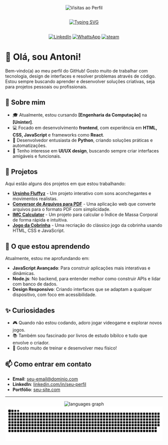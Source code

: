  <div align="center">

 ![Visitas ao Perfil](https://komarev.com/ghpvc/?username=seu-usuario&color=green)

</div>

##
    
<div align="center">
  <a href="https://git.io/typing-svg">
    <img src="https://readme-typing-svg.demolab.com?font=Fira+Code&weight=500&size=22&pause=1000&color=FF00F6&center=true&vCenter=true&random=false&width=524&lines=%E2%8A%B9+Welcome+to+my+profile!+%CB%99%E1%B5%95%CB%99+%E2%8A%B9+" alt="Typing SVG">
  </a>
</div>

##

<div align="center">
  
  [![LinkedIn](https://img.shields.io/badge/linkedin-%230077B5.svg?style=for-the-badge&logo=linkedin&logoColor=white)](https://www.linkedin.com/in/antoni-salvador-607630324/)
  [![WhattsApp](https://img.shields.io/badge/WhatsApp-25D366?style=for-the-badge&logo=whatsapp&logoColor=white)](https://wa.link/61i991)
  [![steam](	https://img.shields.io/badge/Steam-000000?style=for-the-badge&logo=steam&logoColor=white)](https://steamcommunity.com/profiles/76561199537978032)

</div>

# 👋 Olá, sou Antoni! 

Bem-vindo(a) ao meu perfil do GitHub! Gosto muito de trabalhar com tecnologia, design de interfaces e resolver problemas através de código. Estou sempre buscando aprender e desenvolver soluções criativas, seja para projetos pessoais ou profissionais.

## 🚀 Sobre mim

- 🎓 Atualmente, estou cursando **[Engenharia da Computação]** na **[Uninter]**.
- 💻 Focado em desenvolvimento **frontend**, com experiência em **HTML, CSS, JavaScript** e frameworks como **React**.
- 🐍 Desenvolvedor entusiasta de **Python**, criando soluções práticas e automatizações.
- 🎯 Tenho interesse em **UI/UX design**, buscando sempre criar interfaces amigáveis e funcionais.

## 📂 Projetos

Aqui estão alguns dos projetos em que estou trabalhando:

- **[Ursinho Fluffyz](https://github.com/seu-usuario/ursinho-fluffyz)** - Um projeto interativo com sons aconchegantes e movimentos realistas.
- **[Conversor de Arquivos para PDF](https://github.com/seu-usuario/conversor-pdf)** - Uma aplicação web que converte arquivos para o formato PDF com simplicidade.
- **[IMC Calculator](https://github.com/seu-usuario/imc-calculator)** - Um projeto para calcular o Índice de Massa Corporal de forma rápida e intuitiva.
- **[Jogo da Cobrinha](https://github.com/seu-usuario/snake-game)** - Uma recriação do clássico jogo da cobrinha usando HTML, CSS e JavaScript.

## 🌱 O que estou aprendendo

Atualmente, estou me aprofundando em:

- **JavaScript Avançado**: Para construir aplicações mais interativas e dinâmicas.
- **Node.js**: No backend, para entender melhor como construir APIs e lidar com banco de dados.
- **Design Responsivo**: Criando interfaces que se adaptam a qualquer dispositivo, com foco em acessibilidade.

## ✨ Curiosidades

- 🎮 Quando não estou codando, adoro jogar videogame e explorar novos jogos.
- 📚 Também sou fascinado por livros de estudo bíbilco e tudo que envolve o criador.
- 💪 Gosto muito de treinar e desenvolver meu físico!

## 📫 Como entrar em contato

- **Email**: [seu-email@dominio.com](mailto:antoniantonisalvador@gmail.com)
- **LinkedIn**: [linkedin.com/in/seu-perfil](https://linkedin.com/in/seu-perfil)
- **Portfólio**: [seu-site.com](https://seu-site.com)

---





<!-- <div align="center">
  
  <img src="https://github-readme-stats.vercel.app/api?username=Clover9999&hide_title=false&hide_rank=false&show_icons=true&include_all_commits=true&count_private=true&disable_animations=false&theme=dracula&locale=en&hide_border=false&order=1" height="150" alt="stats graph"  /> -->
  
<div align="center">
  
 <img src="https://github-readme-stats.vercel.app/api/top-langs?username=Clover9999&locale=en&hide_title=false&layout=compact&card_width=320&langs_count=5&theme=dracula&hide_border=false&order=2" height="150" alt="languages graph"  />
</div>




<div align="center">

<picture align="center">
  <source media="(prefers-color-scheme: dark)" srcset="https://raw.githubusercontent.com/mari4souza/mari4souza/output/github-contribution-grid-snake-dark.svg">
  <source media="(prefers-color-scheme: light)" srcset="https://raw.githubusercontent.com/mari4souza/mari4souza/output/github-contribution-grid-snake-dark.svg">
  <img align="center" alt="github contribution grid snake animation" src="https://raw.githubusercontent.com/mari4souza/mari4souza/output/github-contribution-grid-snake.svg">
</picture>
</div>
